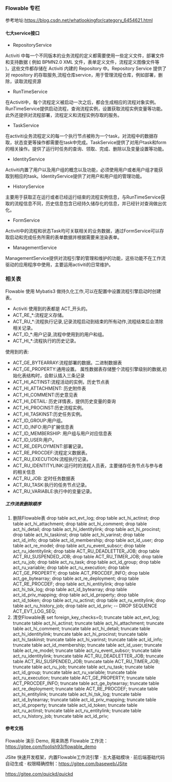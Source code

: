 ### Flowable 专栏

参考地址:https://blog.csdn.net/whatlookingfor/category_6454621.html


#### 七大service接口
- RepositoryService

Activiti 中每一个不同版本的业务流程的定义都需要使用一些定义文件，部署文件和支持数据 ( 例如 BPMN2.0 XML 文件，表单定义文件，流程定义图像文件等 )，这些文件都存储在 Activiti 内建的 Repository 中。Repository Service 提供了对 repository 的存取服务,流程仓库service，用于管理流程仓库，例如部署，删除，读取流程资源

- RunTimeService

在Activiti中，每个流程定义被启动一次之后，都会生成相应的流程对象实例。RunTimeService提供启动流程，查询流程实例，设置获取流程实例变量等功能。此外还提供对流程部署，流程定义和流程实例存取的服务。

- TaskService

在activiti业务流程定义的每一个执行节点被称为一个task，对流程中的数据存取，状态变更等操作都需要在task中完成。TaskService提供了对用户task和form的相关操作。提供了运行时任务的查询、领取、完成、删除以及变量设置等功能。

- IdentityService

Activiti内置了用户以及用户组的概念以及功能，必须使用用户或者用户组才能获取到相应的task。IdentityService提供了对用户和用户组的管理功能。

- HistoryService

主要用于获取正在运行或者已经运行结束的流程实例信息，与RunTimeService获取的流程信息不同，历史信息包含已经持久储存化的信息，并已经针对查询做出优化。

- FormService

Activiti中的流程和状态Task均可关联相关的业务数据，通过FormService可以存取启动和完成任务所需的表单数据并根据需要来渲染表单。

- ManagementService

ManagementService提供对流程引擎的管理和维护的功能，这些功能不在工作流驱动的应用程序中使用，主要运用activiti的日常维护。

### 相关表
Flowable 使用 Mybatis3 做持久化工作,可以在配置中设置流程引擎启动时创建表。
- Activiti 使用到的表都是 ACT_开头的。
- ACT_RE_*:流程定义存储。
- ACT_RU_*:流程执行记录,记录流程启动到结束的所有动作,流程结束后会清除相关记录。
- ACT_ID_*:用户记录,流程中使用到的用户和组。
- ACT_HI_*:流程执行的历史记录。

使用到的表:

- ACT_GE_BYTEARRAY:流程部署的数据。二进制数据表
- ACT_GE_PROPERTY:通用设置。 属性数据表存储整个流程引擎级别的数据,初始化表结构时，会默认插入三条记录
- ACT_HI_ACTINST:流程活动的实例，历史节点表
- ACT_HI_ATTACHMENT: 历史附件表
- ACT_HI_COMMENT:历史意见表
- ACT_HI_DETAIL: 历史详情表，提供历史变量的查询
- ACT_HI_PROCINST:历史流程实例。
- ACT_HI_TASKINST:历史任务实例。
- ACT_ID_GROUP:用户组。
- ACT_ID_INFO:用户扩展信息表
- ACT_ID_MEMBERSHIP: 用户组与用户对应信息表
- ACT_ID_USER:用户。
- ACT_RE_DEPLOYMENT:部署记录。
- ACT_RE_PROCDEF:流程定义数据表。
- ACT_RU_EXECUTION:流程执行记录。
- ACT_RU_IDENTITYLINK:运行时的流程人员表，主要储存任务节点与参与者的相关信息
- ACT_RU_JOB: 定时任务数据表
- ACT_RU_TASK:执行的任务节点记录。
- ACT_RU_VARIABLE:执行中的变量记录。


##### 工作流表删除顺序
1. 删除Flowable表
drop table act_evt_log; 
drop table act_hi_actinst; 
drop table act_hi_attachment; 
drop table act_hi_comment; 
drop table act_hi_detail; 
drop table act_hi_identitylink; 
drop table act_hi_procinst; 
drop table act_hi_taskinst; 
drop table act_hi_varinst; 
drop table act_id_info; 
drop table act_id_membership; 
drop table act_id_user; 
drop table act_re_model; 
drop table act_ru_event_subscr; 
drop table act_ru_identitylink; 
drop table ACT_RU_DEADLETTER_JOB; 
drop table ACT_RU_SUSPENDED_JOB; 
drop table ACT_RU_TIMER_JOB; 
drop table act_ru_job; 
drop table act_ru_task; 
drop table act_id_group; 
drop table act_ru_variable; 
drop table act_ru_execution; 
drop table ACT_GE_PROPERTY; 
drop table ACT_PROCDEF_INFO; 
drop table act_ge_bytearray; 
drop table act_re_deployment; 
drop table ACT_RE_PROCDEF;
drop table act_hi_entitylink;
drop table act_hi_tsk_log;
drop table act_id_bytearray;
drop table act_id_priv_mapping;
drop table act_id_property;
drop table act_id_token;
drop table act_ru_actinst;
drop table act_ru_entitylink;
drop table act_ru_history_job;
drop table act_id_priv;
-- DROP SEQUENCE  ACT_EVT_LOG_SEQ;
1. 清空Flowable表
set foreign_key_checks=0;
truncate table act_evt_log; 
truncate table act_hi_actinst; 
truncate table act_hi_attachment; 
truncate table act_hi_comment; 
truncate table act_hi_detail; 
truncate table act_hi_identitylink; 
truncate table act_hi_procinst; 
truncate table act_hi_taskinst; 
truncate table act_hi_varinst; 
truncate table act_id_info; 
truncate table act_id_membership; 
truncate table act_id_user; 
truncate table act_re_model; 
truncate table act_ru_event_subscr; 
truncate table act_ru_identitylink; 
truncate table ACT_RU_DEADLETTER_JOB; 
truncate table ACT_RU_SUSPENDED_JOB; 
truncate table ACT_RU_TIMER_JOB; 
truncate table act_ru_job; 
truncate table act_ru_task; 
truncate table act_id_group; 
truncate table act_ru_variable; 
truncate table act_ru_execution; 
truncate table ACT_GE_PROPERTY; 
truncate table ACT_PROCDEF_INFO; 
truncate table act_ge_bytearray; 
truncate table act_re_deployment; 
truncate table ACT_RE_PROCDEF;
truncate table act_hi_entitylink;
truncate table act_hi_tsk_log;
truncate table act_id_bytearray;
truncate table act_id_priv_mapping;
truncate table act_id_property;
truncate table act_id_token;
truncate table act_ru_actinst;
truncate table act_ru_entitylink;
truncate table act_ru_history_job;
truncate table act_id_priv;


#### 参考文档
Flowable 演示 Demo, 用来熟悉 Flowable 工作流：https://gitee.com/foolish93/flowable_demo

JSite 快速开发框架，内置Flowable工作流引擎 · 五大基础模块 · 前后端基础代码自动生成 · 权限精确控制：https://gitee.com/baseweb/JSite

https://gitee.com/quickd/quickd
